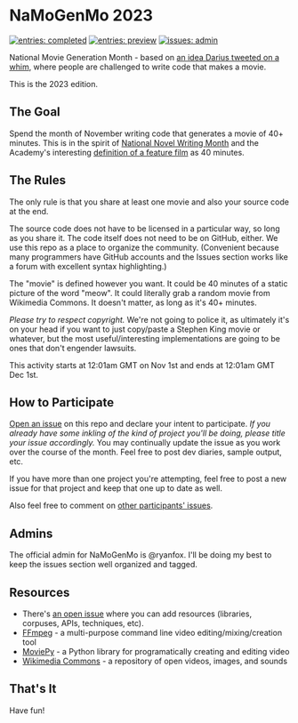 # NaMoGenMo 2023

[![entries: completed][~completed]](https://github.com/NaMoGenMo/2023/issues?q=label%3Acompleted)
[![entries: preview][~preview]](https://github.com/NaMoGenMo/2023/issues?q=label%3Apreview)
[![issues: admin][~admin]](https://github.com/NaMoGenMo/2023/issues?q=label%3Aadmin)
<!-- [![twitter: nanogenmobot][~twitter]](https://twitter.com/nanogenmobot) -->

[~completed]: https://img.shields.io/badge/entries-completed-0e8a16.svg
[~preview]: https://img.shields.io/badge/entries-preview-c5def5.svg
[~admin]: https://img.shields.io/badge/issues-admin-fef2c0.svg
<!-- [~twitter]: https://img.shields.io/badge/twitter-NaNoGenMoBot-00aced.svg?logo=twitter -->

National Movie Generation Month - based on [an idea Darius tweeted on a whim](https://twitter.com/tinysubversions/status/396305662000775168), where people are challenged to write code that makes a movie.

This is the 2023 edition.
<!-- This is the 2021 edition. For previous years see:

* [2020](https://github.com/NaNoGenMo/2020)
* [2019](https://github.com/NaNoGenMo/2019)
* [2018](https://github.com/NaNoGenMo/2018)
* [2017](https://github.com/NaNoGenMo/2017)
* [2016](https://github.com/NaNoGenMo/2016)
* [2015](https://github.com/dariusk/NaNoGenMo-2015)
* [2014](https://github.com/dariusk/NaNoGenMo-2014)
* [2013](https://github.com/dariusk/NaNoGenMo)
-->

## The Goal

Spend the month of November writing code that generates a movie of 40+ minutes. This is in the spirit of [National Novel Writing Month](http://nanowrimo.org/) and the Academy's interesting [definition of a feature film](https://www.oscars.org/sites/oscars/files/93aa_rules.pdf) as 40 minutes. 

## The Rules

The only rule is that you share at least one movie and also your source code at the end.

The source code does not have to be licensed in a particular way, so long as you share it. The code itself does not need to be on GitHub, either. We use this repo as a place to organize the community. (Convenient because many programmers have GitHub accounts and the Issues section works like a forum with excellent syntax highlighting.)

The "movie" is defined however you want. It could be 40 minutes of a static picture of the word "meow". It could literally grab a random movie from Wikimedia Commons. It doesn't matter, as long as it's 40+ minutes.

_Please try to respect copyright._ We're not going to police it, as ultimately it's on your head if you want to just copy/paste a Stephen King movie or whatever, but the most useful/interesting implementations are going to be ones that don't engender lawsuits.

This activity starts at 12:01am GMT on Nov 1st and ends at 12:01am GMT Dec 1st.

## How to Participate

[Open an issue](../../issues/new) on this repo and declare your intent to participate. _If you already have some inkling of the kind of project you'll be doing, please title your issue accordingly._ You may continually update the issue as you work over the course of the month. Feel free to post dev diaries, sample output, etc.

If you have more than one project you're attempting, feel free to post a new issue for that project and keep that one up to date as well.

Also feel free to comment on [other participants' issues](../../issues).

## Admins

The official admin for NaMoGenMo is @ryanfox. I'll be doing my best to keep the issues section well organized and tagged.

## Resources

- There's [an open issue](../../issues/1) where you can add resources (libraries, corpuses, APIs, techniques, etc).
- [FFmpeg](https://ffmpeg.org/) - a multi-purpose command line video editing/mixing/creation tool
- [MoviePy](https://zulko.github.io/moviepy/) - a Python library for programatically creating and editing video
- [Wikimedia Commons](https://commons.wikimedia.org/wiki/Main_Page) - a repository of open videos, images, and sounds

## That's It

Have fun!
